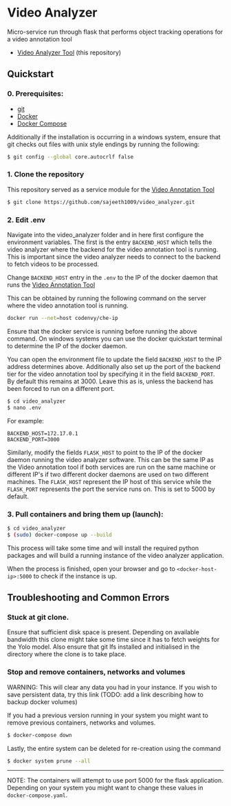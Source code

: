 # Video Analyzer
Micro-service run through flask that performs object tracking operations for a video annotation tool


* [Video Analyzer Tool](https://github.com/sajeeth1009/video_analyzer.git) (this repository)

## Quickstart

### 0. Prerequisites:

* [git](https://git-scm.com/downloads) 
* [Docker](https://docs.docker.com/install/)
* [Docker Compose](https://docs.docker.com/compose/install/)

Additionally if the installation is occurring in a windows system, ensure that git checks out files with unix style endings by running the following:

```bash
$ git config --global core.autocrlf false
```


### 1. Clone the repository

This repository served as a service module for the [Video Annotation Tool](https://github.com/phev8/video-annotation-tool/tree/extended-video-annotation)

```bash
$ git clone https://github.com/sajeeth1009/video_analyzer.git
```

### 2. Edit .env

Navigate into the video_analyzer folder and in here first configure the environment variables. The first is the entry `BACKEND_HOST` which tells the video analyzer where the backend for the video annotation tool is running. This is important since the video analyzer needs to connect to the backend to fetch videos to be processed.

Change `BACKEND_HOST` entry in the `.env` to the IP of the docker daemon that runs the [Video Annotation Tool](https://github.com/phev8/video-annotation-tool/tree/extended-video-annotation)

This can be obtained by running the following command on the server where the video annotation tool is running.
```bash
docker run --net=host codenvy/che-ip
```

Ensure that the docker service is running before running the above command. On windows systems you can use the docker quickstart terminal to determine the IP of the docker daemon.

You can open the environment file to update the field `BACKEND_HOST` to the IP address determines above. Additionally also set up the port of the backend tier for the video annotation tool by specifying it in the field `BACKEND_PORT`. By default this remains at 3000. Leave this as is, unless the backend has been forced to run on a different port.
```bash
$ cd video_analyzer
$ nano .env
```

For example:
```dotenv
BACKEND_HOST=172.17.0.1
BACKEND_PORT=3000
```

Similarly, modify the fields `FLASK_HOST` to point to the IP of the docker daemon running the video analyzer software. This can be the same IP as the Video annotation tool if both services are run on the same machine or different IP's if two different docker daemons are used on two different machines. The `FLASK_HOST` represent the IP host of this service while the `FLASK_PORT` represents the port the service runs on. This is set to 5000 by default.

### 3. Pull containers and bring them up (launch):

```bash
$ cd video_analyzer
$ (sudo) docker-compose up --build
```
This process will take some time and will install the required python packages and will build a running instance of the video analyzer application.

When the process is finished, open your browser and go to  `<docker-host-ip>:5000` to check if the instance is up.


## Troubleshooting and Common Errors

### Stuck at git clone.

Ensure that sufficient disk space is present. Depending on available bandwidth this clone might take some time since it has to fetch weights for the Yolo model. Also ensure that git lfs installed and initialised in the directory where the clone is to take place.

###  Stop and remove containers, networks and volumes

WARNING: This will clear any data you had in your instance. If you wish to save persistent data, try this link 
(TODO: add a link describing how to backup docker volumes)

If you had a previous version running in your system you might want to remove previous containers, networks and volumes. 

```bash
$ docker-compose down
```
Lastly, the entire system can be deleted for re-creation using the command
```bash
$ docker system prune --all
```

---

NOTE: The containers will attempt to use port 5000 for the flask application. Depending on your system you might want to change these values in `docker-compose.yaml`.

